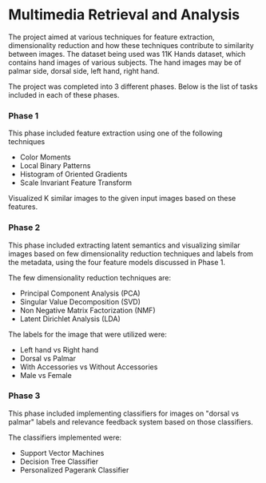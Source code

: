 # Multimedia Retrieval and Analysis

The project aimed at various techniques for feature extraction, dimensionality reduction and how these techniques contribute to similarity between images. The dataset being used was 11K Hands dataset, which contains hand images of various subjects. The hand images may be of palmar side, dorsal side, left hand, right hand.

The project was completed into 3 different phases. Below is the list of tasks included in each of these phases.

### Phase 1

This phase included feature extraction using one of the following techniques

* Color Moments
* Local Binary Patterns
* Histogram of Oriented Gradients
* Scale Invariant Feature Transform

Visualized K similar images to the given input images based on these features.

### Phase 2

This phase included extracting latent semantics and visualizing similar images based on few dimensionality reduction techniques and labels from the metadata, using the four feature models discussed in Phase 1.

The few dimensionality reduction techniques are:

* Principal Component Analysis (PCA)
* Singular Value Decomposition (SVD)
* Non Negative Matrix Factorization (NMF)
* Latent Dirichlet Analysis (LDA)

The labels for the image that were utilized were: 

* Left hand vs Right hand
* Dorsal vs Palmar
* With Accessories vs Without Accessories
* Male vs Female

### Phase 3

This phase included implementing classifiers for images on "dorsal vs palmar" labels and relevance feedback system based on those classifiers.

The classifiers implemented were:

* Support Vector Machines
* Decision Tree Classifier
* Personalized Pagerank Classifier
